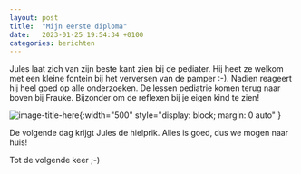 ```yaml
---
layout: post
title:  "Mijn eerste diploma"
date:   2023-01-25 19:54:34 +0100
categories: berichten
---
```


Jules laat zich van zijn beste kant zien bij de pediater. Hij heet ze welkom met een kleine fontein bij het verversen van de pamper :-). Nadien reageert hij heel goed op alle onderzoeken. De lessen pediatrie komen terug naar boven bij Frauke. Bijzonder om de reflexen bij je eigen kind te zien!

![image-title-here](/img/posts/IMG_20230126_125113.jpg){:width="500" style="display: block; margin: 0 auto"  }

De volgende dag krijgt Jules de hielprik. Alles is goed, dus we mogen naar huis!

Tot de volgende keer ;-)


